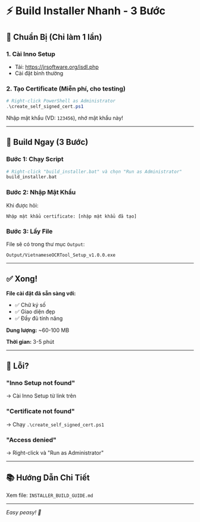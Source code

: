 # ⚡ Build Installer Nhanh - 3 Bước

## 🎯 Chuẩn Bị (Chỉ làm 1 lần)

### 1. Cài Inno Setup
- Tải: https://jrsoftware.org/isdl.php
- Cài đặt bình thường

### 2. Tạo Certificate (Miễn phí, cho testing)
```powershell
# Right-click PowerShell as Administrator
.\create_self_signed_cert.ps1
```
Nhập mật khẩu (VD: `123456`), nhớ mật khẩu này!

---

## 🚀 Build Ngay (3 Bước)

### Bước 1: Chạy Script
```bash
# Right-click "build_installer.bat" và chọn "Run as Administrator"
build_installer.bat
```

### Bước 2: Nhập Mật Khẩu
Khi được hỏi:
```
Nhập mật khẩu certificate: [nhập mật khẩu đã tạo]
```

### Bước 3: Lấy File
File sẽ có trong thư mục `Output`:
```
Output/VietnameseOCRTool_Setup_v1.0.0.exe
```

---

## ✅ Xong!

**File cài đặt đã sẵn sàng với:**
- ✅ Chữ ký số
- ✅ Giao diện đẹp
- ✅ Đầy đủ tính năng

**Dung lượng:** ~60-100 MB

**Thời gian:** 3-5 phút

---

## 🐛 Lỗi?

### "Inno Setup not found"
→ Cài Inno Setup từ link trên

### "Certificate not found"
→ Chạy `.\create_self_signed_cert.ps1`

### "Access denied"
→ Right-click và "Run as Administrator"

---

## 📚 Hướng Dẫn Chi Tiết

Xem file: `INSTALLER_BUILD_GUIDE.md`

---

*Easy peasy! 🎉*

